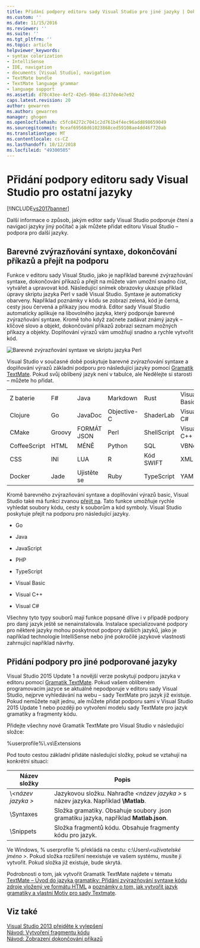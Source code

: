 ```yaml
---
title: Přidání podpory editoru sady Visual Studio pro jiné jazyky | Dokumentace Microsoftu
ms.custom: ''
ms.date: 11/15/2016
ms.reviewer: ''
ms.suite: ''
ms.tgt_pltfrm: ''
ms.topic: article
helpviewer_keywords:
- syntax colorization
- IntelliSense
- IDE, navigation
- documents [Visual Studio], navigation
- TextMate bundle
- TextMate language grammar
- language support
ms.assetid: d78c43ee-4ef2-42e5-984e-d137de4e7e92
caps.latest.revision: 20
author: gewarren
ms.author: gewarren
manager: ghogen
ms.openlocfilehash: c5fc84272c7041c2d761b4f4ec96add898659049
ms.sourcegitcommit: 9ceaf69568d61023868ced59108ae4dd46f720ab
ms.translationtype: MT
ms.contentlocale: cs-CZ
ms.lasthandoff: 10/12/2018
ms.locfileid: "49300505"
---
```

# <a name="adding-visual-studio-editor-support-for-other-languages"></a>Přidání podpory editoru sady Visual Studio pro ostatní jazyky
[!INCLUDE[vs2017banner](../includes/vs2017banner.md)]

Další informace o způsob, jakým editor sady Visual Studio podporuje čtení a navigaci jazyky jiný počítač a jak můžete přidat editoru Visual Studio – podpora pro další jazyky.  
  
## <a name="syntax-colorization-statement-completion-and-navigate-to-support"></a>Barevné zvýrazňování syntaxe, dokončování příkazů a přejít na podporu  
 Funkce v editoru sady Visual Studio, jako je například barevné zvýrazňování syntaxe, dokončování příkazů a přejít na můžete vám umožní snadno číst, vytvářet a upravovat kód. Následující snímek obrazovky ukazuje příklad úpravy skriptu jazyka Perl v sadě Visual Studio. Syntaxe je automaticky obarveny. Například poznámky v kódu se zobrazí zelená, kód je černá, cesty jsou červená a příkazy jsou modrá. Editor sady Visual Studio automaticky aplikuje na libovolného jazyka, který podporuje barevné zvýrazňování syntaxe. Kromě toho když začnete zadávat známý jazyk – klíčové slovo a objekt, dokončování příkazů zobrazí seznam možných příkazy a objekty. Doplňování výrazů vám umožňují snadno a rychle vytvořit kód.  
  
 ![Barevné zvýrazňování syntaxe ve skriptu jazyka Perl](../ide/media/vside-perledit.png "VSIDE_PerlEdit")  
  
 Visual Studio v současné době poskytuje barevné zvýrazňování syntaxe a doplňování výrazů základní podporu pro následující jazyky pomocí [Gramatik TextMate](https://manual.macromates.com/en/language_grammars). Pokud svůj oblíbený jazyk není v tabulce, ale Nedělejte si starosti – můžete ho přidat.  
  
|||||||  
|-|-|-|-|-|-|  
|Z baterie|F#|Java|Markdown|Rust|Visual Basic|  
|Clojure|Go|JavaDoc|Objective-C|ShaderLab|Visual C#|  
|CMake|Groovy|FORMÁT JSON|Perl|ShellScript|Visual C++|  
|CoffeeScript|HTML|MÉNĚ|Python|SQL|VBNet|  
|CSS|INI|LUA|R|Kód SWIFT|XML|  
|Docker|Jade|Ujistěte se|Ruby|TypeScript|YAML|  
  
 Kromě barevného zvýrazňování syntaxe a doplňování výrazů basic, Visual Studio také má funkci zvanou [přejít na](https://blogs.msdn.microsoft.com/benwilli/2015/04/09/visual-studio-tip-3-use-navigate-to/). Tato funkce umožňuje rychle vyhledat soubory kódu, cesty k souborům a kód symboly. Visual Studio poskytuje přejít na podporu pro následující jazyky.  
  
-   Go  
  
-   Java  
  
-   JavaScript  
  
-   PHP  
  
-   TypeScript  
  
-   Visual Basic  
  
-   Visual C++  
  
-   Visual C#  
  
 Všechny tyto typy souborů mají funkce popsané dříve i v případě podpory pro daný jazyk ještě se nenainstalovala. Instalace specializované podpory pro některé jazyky mohou poskytnout podpory dalších jazyků, jako je například technologie IntelliSense nebo jiné pokročilé jazykové vlastnosti zahrnující například návrhy.  
  
## <a name="adding-support-for-non-supported-languages"></a>Přidání podpory pro jiné podporované jazyky  
 Visual Studio 2015 Update 1 a novější verze poskytují podporu jazyka v editoru pomocí [Gramatik TextMate](https://manual.macromates.com/en/language_grammars). Pokud vašem oblíbeném programovacím jazyce se aktuálně nepodporuje v editoru sady Visual Studio, nejprve vyhledávání na webu – sady TextMate pro jazyk již existuje. Pokud nemůžete najít jednu, ale můžete přidat podporu sami v Visual Studio 2015 Update 1 nebo později po vytvoření modelu sady TextMate pro jazyk gramatiky a fragmenty kódu.  
  
 Přidejte všechny nové Gramatik TextMate pro Visual Studio v následující složce:  
  
 %userprofile%\\.vs\Extensions  
  
 Pod touto cestou základní přidáte následující složky, pokud se vztahují na konkrétní situaci:  
  
|Název složky|Popis|  
|-----------------|-----------------|  
|\\*\<název jazyka >*|Jazykovou složku. Nahraďte  *\<název jazyka >* s název jazyka. Například **\Matlab**.|  
|\Syntaxes|Složka gramatiky. Obsahuje soubory .json gramatiku jazyka, například **Matlab.json**.|  
|\Snippets|Složka fragmentů kódu. Obsahuje fragmenty kódu pro jazyk.|  
  
 Ve Windows, % userprofile % překládá na cestu: c:\Users\\*\<uživatelské jméno >*. Pokud složka rozšíření neexistuje ve vašem systému, musíte ji vytvořit. Pokud složka již existuje, bude skrytá.  
  
 Podrobnosti o tom, jak vytvořit Gramatik TextMate najdete v tématu [TextMate – Úvod do jazyka gramatiky: Přidání zvýrazňování syntaxe kódu zdroje vložený ve formátu HTML](https://developmentality.wordpress.com/2011/02/08/textmate-introduction-to-language-grammars/) a [poznámky o tom, jak vytvořit jazyk gramatiky a vlastní Motiv pro sady Textmate](https://benparizek.com/notebook/notes-on-how-to-create-a-language-grammar-and-custom-theme-for-a-textmate-bundle).  
  
## <a name="see-also"></a>Viz také  
 [Visual Studio 2013 přejděte k vylepšení](https://blogs.msdn.microsoft.com/mvpawardprogram/2013/10/22/visual-studio-2013-navigate-to-improvements/)   
 [Návod: Vytvoření fragmentu kódu](../ide/walkthrough-creating-a-code-snippet.md)   
 [Návod: Zobrazení dokončování příkazů](../extensibility/walkthrough-displaying-statement-completion.md)



